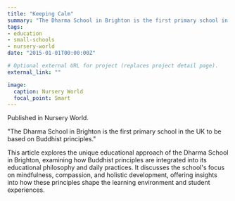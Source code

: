 ```yaml
---
title: "Keeping Calm"
summary: "The Dharma School in Brighton is the first primary school in the UK to be based on Buddhist principles."
tags:
- education
- small-schools
- nursery-world
date: "2015-01-01T00:00:00Z"

# Optional external URL for project (replaces project detail page).
external_link: ""

image:
  caption: Nursery World
  focal_point: Smart
---
```


Published in Nursery World.

"The Dharma School in Brighton is the first primary school in the UK to be based on Buddhist principles."

This article explores the unique educational approach of the Dharma School in Brighton, examining how Buddhist principles are integrated into its educational philosophy and daily practices. It discusses the school's focus on mindfulness, compassion, and holistic development, offering insights into how these principles shape the learning environment and student experiences. 